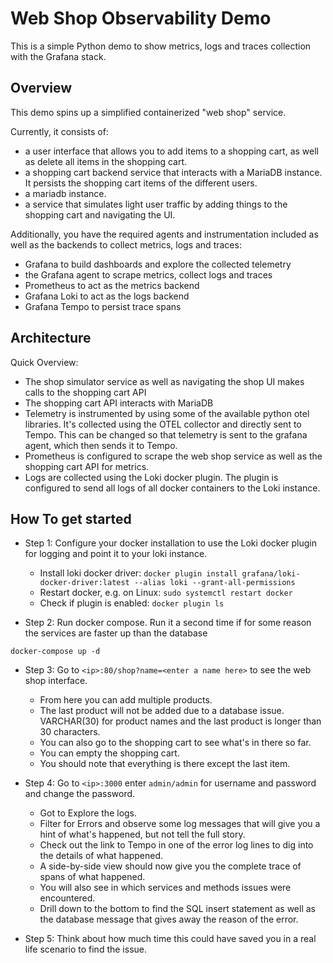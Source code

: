 # Web Shop Observability Demo

This is a simple Python demo to show metrics, logs and traces collection with the Grafana stack.

## Overview

This demo spins up a simplified containerized "web shop" service.

Currently, it consists of:
* a user interface that allows you to add items to a shopping cart, as well as delete all items in the shopping cart.
* a shopping cart backend service that interacts with a MariaDB instance. It persists the shopping cart items of the different users.
* a mariadb instance.
* a service that simulates light user traffic by adding things to the shopping cart and navigating the UI.

Additionally, you have the required agents and instrumentation included as well as the backends to collect metrics, logs and traces:
* Grafana to build dashboards and explore the collected telemetry 
* the Grafana agent to scrape metrics, collect logs and traces
* Prometheus to act as the metrics backend
* Grafana Loki to act as the logs backend
* Grafana Tempo to persist trace spans

## Architecture

Quick Overview:
* The shop simulator service as well as navigating the shop UI makes calls to the shopping cart API
* The shopping cart API interacts with MariaDB
* Telemetry is instrumented by using some of the available python otel libraries. It's collected using the OTEL collector and directly sent to Tempo. This can be changed so that telemetry is sent to the grafana agent, which then sends it to Tempo.
* Prometheus is configured to scrape the web shop service as well as the shopping cart API for metrics.
* Logs are collected using the Loki docker plugin. The plugin is configured to send all logs of all docker containers to the Loki instance.

## How To get started

* Step 1: Configure your docker installation to use the Loki docker plugin for logging and point it to your loki instance.
  * Install loki docker driver: ```docker plugin install grafana/loki-docker-driver:latest --alias loki --grant-all-permissions```
  * Restart docker, e.g. on Linux: ```sudo systemctl restart docker```
  * Check if plugin is enabled: ```docker plugin ls```

* Step 2: Run docker compose. Run it a second time if for some reason the services are faster up than the database
```
docker-compose up -d
```

* Step 3: Go to `<ip>:80/shop?name=<enter a name here>` to see the web shop interface.
  * From here you can add multiple products.
  * The last product will not be added due to a database issue. VARCHAR(30) for product names and the last product is longer than 30 characters.
  * You can also go to the shopping cart to see what's in there so far.
  * You can empty the shopping cart.
  * You should note that everything is there except the last item.

* Step 4: Go to `<ip>:3000` enter `admin/admin` for username and password and change the password.
  * Got to Explore the logs.
  * Filter for Errors and observe some log messages that will give you a hint of what's happened, but not tell the full story.
  * Check out the link to Tempo in one of the error log lines to dig into the details of what happened.
  * A side-by-side view should now give you the complete trace of spans of what happened.
  * You will also see in which services and methods issues were encountered.
  * Drill down to the bottom to find the SQL insert statement as well as the database message that gives away the reason of the error.

* Step 5: Think about how much time this could have saved you in a real life scenario to find the issue.
